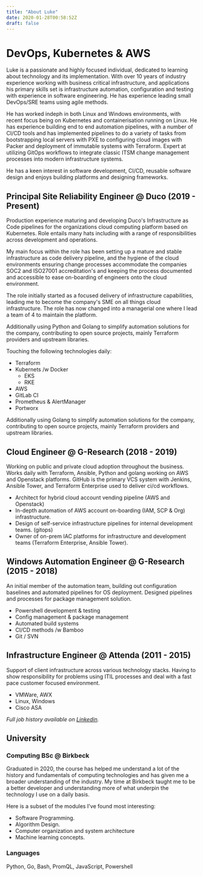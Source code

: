 ```yaml
---
title: "About Luke"
date: 2020-01-28T00:58:52Z
draft: false
---
```



# DevOps, Kubernetes & AWS

Luke is a passionate and highly focused individual, dedicated to learning about technology and its implementation. With over 10 years of industry experience working with business critical infrastructure, and applications his primary skills set 
is infrastructure automation, configuration and testing
with experience in software engineering. He has experience leading small DevOps/SRE teams using agile methods. 

He has worked indeph in both Linux and Windows environments, with recent focus being on Kubernetes and containerisation running on Linux. He has experience building end to end automation pipelines, with a number of CI/CD tools and has implemented pipelines to do a variety of tasks from bootstrapping local servers with PXE to configuring cloud images with Packer and deployment of immutable systems with Terraform. Expert at utilizing GitOps workflows to integrate classic ITSM change management processes into modern infrastructure systems.

He has a keen interest in software development, CI/CD, reusable software design and enjoys building platforms and designing frameworks.

## Principal Site Reliability Engineer @ Duco (2019 - Present)

Production experience maturing and developing Duco's Infrastructure as Code pipelines for the organizations cloud computing platform based on Kubernetes. Role entails many hats including with a range of responsibilities across development and operations.

My main focus within the role has been setting up a mature and stable infrastructure as code delivery pipeline, and the hygiene of the cloud environments ensuring change processes accommodate the companies SOC2 and ISO27001 accreditation's and keeping the process documented and accessible to ease on-boarding of engineers onto the cloud environment. 
 
The role initially started as a focused delivery of infrastructure capabilities, leading me to become the company's SME on all things cloud infrastructure. The role has now changed into a managerial one where I lead a team of 4 to maintain the platform. 
 
Additionally using Python and Golang to simplify automation solutions for the company, contributing to open source projects, mainly Terraform providers and upstream libraries.

Touching the following technologies daily:

- Terraform 
- Kubernets /w Docker
    - EKS
    - RKE
- AWS
- GitLab CI
- Prometheus & AlertManager
- Portworx

Additionally using Golang to simplify automation solutions for the company, contributing to open source projects, mainly Terraform providers and upstream libraries.

## Cloud Engineer @ G-Research (2018 - 2019)

Working on public and private cloud adoption throughout the business. Works daily with Terraform, Ansible, Python and golang working on AWS and Openstack platforms. GitHub is the primary VCS system with Jenkins, Ansible Tower, and Terraform Enterprise used to deliver ci/cd workflows. 

- Architect for hybrid cloud account vending pipeline (AWS and Openstack) 
- In-depth automation of AWS account on-boarding (IAM, SCP & Org)
infrastructure.
- Design of self-service infrastructure pipelines for internal development 
teams. (gitops)
- Owner of on-prem IAC platforms for infrastructure and development teams 
(Terraform Enterprise, Ansible Tower).

## Windows Automation Engineer @ G-Research (2015 - 2018)

An initial member of the automation team, building out configuration baselines
and automated pipelines for OS deployment. Designed pipelines and processes 
for package management solution.

- Powershell development & testing 
- Config management & package management
- Automated build systems
- CI/CD methods /w Bamboo
- Git / SVN 

## Infrastructure Engineer @ Attenda (2011 - 2015)

Support of client infrastructure across various technology stacks. Having to 
show responsibility for problems using ITIL processes  and deal with a fast pace 
customer focused environment.

- VMWare, AWX
- Linux, Windows
- Cisco ASA


_Full job history available on [Linkedin](http://linkedin.com/in/lukemgriffith)._


## University

### Computing BSc @ Birkbeck

Graduated in 2020, the course has helped me understand a lot of the history and fundamentals of computing technologies and has  given me a broader understanding of the industry. My time at Birkbeck  taught me to be a better developer and understanding more of what underpin the technology I use on a daily basis.

Here is a subset of the modules I've found most interesting:

- Software Programming.
- Algorithm Design.
- Computer organization and system architecture
- Machine learning concepts. 

### Languages

Python, Go, Bash, PromQL, JavaScript, Powershell

